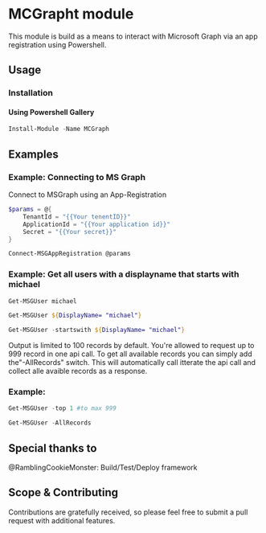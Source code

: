 # MCGrapht module
This module is build as a means to interact with Microsoft Graph via an app registration using Powershell.

## Usage

### Installation
#### Using Powershell Gallery

```PowerShell
Install-Module -Name MCGraph
```

## Examples

### Example: Connecting to MS Graph

Connect to MSGraph using an App-Registration

```PowerShell
$params = @{
    TenantId = "{{Your tenentID}}"
    ApplicationId = "{{Your application id}}"
    Secret = "{{Your secret}}"
}

Connect-MSGAppRegistration @params
```

### Example: Get all users with a displayname that starts with michael

```PowerShell
Get-MSGUser michael 

Get-MSGUser ${DisplayName= "michael"}

Get-MSGUser -startswith ${DisplayName= "michael"}
```

Output is limited to 100 records by default. You're allowed to request up to 999 record in one api call. To get all available records you can simply add the"-AllRecords" switch. This will automatically call itterate the api call and collect alle avaible records as a response.  

### Example: 

```PowerShell
Get-MSGUser -top 1 #to max 999

Get-MSGUser -AllRecords 
```



## Special thanks to 
@RamblingCookieMonster: Build/Test/Deploy framework

## Scope & Contributing
Contributions are gratefully received, so please feel free to submit a pull request with additional features.
